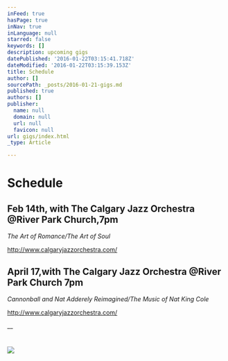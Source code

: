 ```yaml
---
inFeed: true
hasPage: true
inNav: true
inLanguage: null
starred: false
keywords: []
description: upcoming gigs
datePublished: '2016-01-22T03:15:41.718Z'
dateModified: '2016-01-22T03:15:39.153Z'
title: Schedule
author: []
sourcePath: _posts/2016-01-21-gigs.md
published: true
authors: []
publisher:
  name: null
  domain: null
  url: null
  favicon: null
url: gigs/index.html
_type: Article

---
```

# Schedule

## Feb 14th, with The Calgary Jazz Orchestra @River Park Church,7pm

_The Art of Romance/The Art of Soul_

http://www.calgaryjazzorchestra.com/

## April 17,with The Calgary Jazz Orchestra @River Park Church 7pm

_Cannonball and Nat Adderely Reimagined/The Music of Nat King Cole_

http://www.calgaryjazzorchestra.com/

__

# ![](https://the-grid-user-content.s3-us-west-2.amazonaws.com/f3690805-c23b-4c1e-8c4d-784525880e2d.jpg)